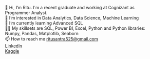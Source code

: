 👋 Hi, I’m Ritu. I'm a recent graduate and working at Cognizant as Programmer Analyst.<br>
👀 I’m interested in Data Analytics, Data Science, Machine Learning<br>
🌱 I’m currently learning Advanced SQL<br>
👩‍💻 My skillsets are SQL, Power BI, Excel, Python and Python libraries: Numpy, Pandas, Matplotlib, Seaborn<br>
📫 How to reach me ritusantra525@gmail.com<br>
[LinkedIn](https://www.linkedin.com/in/ritusantra/)<br>
[Kaggle](https://www.kaggle.com/ritusantra) <br>

<!---
ritusantra/ritusantra is a ✨ special ✨ repository because its `README.md` (this file) appears on your GitHub profile.
You can click the Preview link to take a look at your changes.
--->
